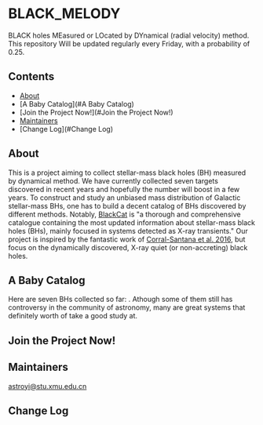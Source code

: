 # BLACK_MELODY
BLACK holes MEasured or LOcated by DYnamical (radial velocity) method.
This repository Will be updated regularly every Friday, with a probability of 0.25.

## Contents
* [About](#About)
* [A Baby Catalog](#A Baby Catalog)
* [Join the Project Now!](#Join the Project Now!)
* [Maintainers](#Maintainers)
* [Change Log](#Change Log)

## About
This is a project aiming to collect stellar-mass black holes (BH) measured by dynamical method.
We have currently collected seven targets discovered in recent years 
and hopefully the number will boost in a few years.
To construct and study an unbiased mass distribution of Galactic stellar-mass BHs, 
one has to build a decent catalog of BHs discovered by different methods.
Notably, [BlackCat](https://www.astro.puc.cl/BlackCAT/index.php) is 
"a thorough and comprehensive catalogue containing the most updated information about 
stellar-mass black holes (BHs), mainly focused in systems detected as X-ray transients."
Our project is inspired by the fantastic work of 
[Corral-Santana et al. 2016](https://ui.adsabs.harvard.edu/abs/2016A%26A...587A..61C/abstract),
but focus on the dynamically discovered, X-ray quiet (or non-accreting) black holes.

## A Baby Catalog 
Here are seven BHs collected so far: . 
Athough some of them still has controversy in the community of astronomy,
many are great systems that definitely worth of take a good study at.

## Join the Project Now!

## Maintainers
astroyi@stu.xmu.edu.cn

## Change Log
